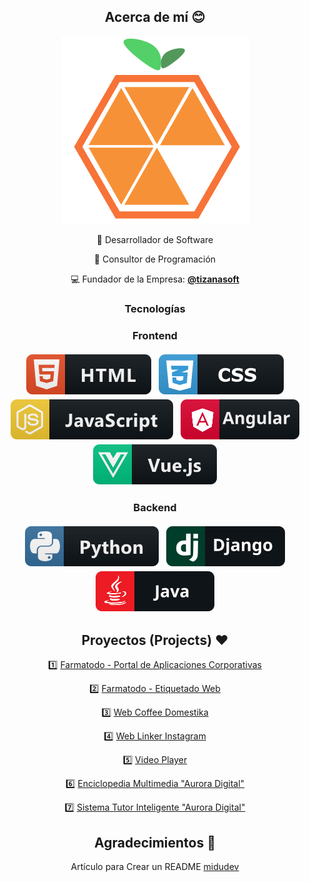 <section align="center">
 
## Acerca de mí :blush:

 <img src="./imgs/logo12022.png" alt="Logo 1er Semestre 2022">
 
 
<div align="center">
 
 :iphone: Desarrollador de Software

  :sparkling_heart: Consultor de Programación
 
<!--  :sparkling_heart: Creador de Contenidos Educativos -->
 
 :computer: Fundador de la Empresa: **[@tizanasoft](https://github.com/tizanasoft)**
 
</div>

</section>

<section align="center">

### Tecnologías

<div align="center">

### Frontend

<p align="center">

 <img src="./imgs/html.svg" alt="HTML" style="vertical-align:top; margin:4px">
 
  <img src="./imgs/css.svg" alt="CSS" style="vertical-align:top; margin:4px">

 <img src="./imgs/js.svg" alt="JavaScript" style="vertical-align:top; margin:4px">

 <img src="./imgs/angular.svg" alt="Angular" style="vertical-align:top; margin:4px">

 <img src="./imgs/vue.svg" alt="Vue" style="vertical-align:top; margin:4px">
  
</p>
</div>

</section>

<section align="center">
 
### Backend

<p align="center">
 
  <img src="https://raw.githubusercontent.com/8bithemant/8bithemant/master/svg/dev/languages/python.svg" alt="Python" style="vertical-align:top; margin:4px">

 <img src="./imgs/django.svg" alt="Django" style="vertical-align:top; margin:4px">

 <img src="./imgs/java.svg" alt="Java" style="vertical-align:top; margin:4px">

</p>
 
</section>

<section align="center">

## Proyectos (Projects) ❤️
 
1️⃣ [Farmatodo - Portal de Aplicaciones Corporativas](https://github.com/achique-luisdan/farmatodo-portal-aplicaciones-corporativas)
 
2️⃣ [Farmatodo - Etiquetado Web](https://github.com/achique-luisdan/farmatodo-etiquetado-web)

3️⃣ [Web Coffee Domestika](https://github.com/achique-luisdan/web-coffee-domestika)
 
4️⃣ [Web Linker Instagram](https://github.com/achique-luisdan/web-linker-instagram)
	
5️⃣ [Video Player](https://github.com/achique-luisdan/video-player)
 
6️⃣ [Enciclopedia Multimedia "Aurora Digital"](https://github.com/achique-luisdan/em-aurora-digital)

7️⃣ [Sistema Tutor Inteligente "Aurora Digital"](https://github.com/achique-luisdan/sti-aurora-digital)
 
</section>

<section align="center">
 

 
 
## Agradecimientos 🎁

Artículo para Crear un README
[midudev](https://midu.dev/como-crear-tu-perfil-de-github-con-readme/)
</section>
